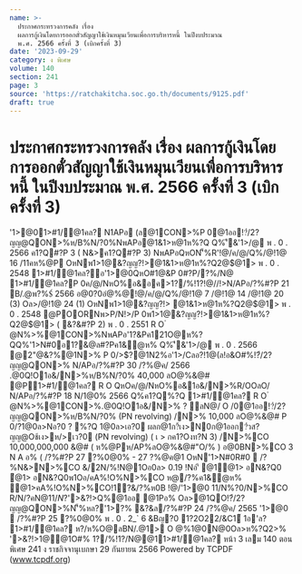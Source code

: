 ```yaml
---
name: >-
  ประกาศกระทรวงการคลัง เรื่อง
  ผลการกู้เงินโดยการออกตั๋วสัญญาใช้เงินหมุนเวียนเพื่อการบริหารหนี้ ในปีงบประมาณ
  พ.ศ. 2566 ครั้งที่ 3 (เบิกครั้งที่ 3)
date: '2023-09-29'
category: ง พิเศษ
volume: 140
section: 241
page: 3
source: 'https://ratchakitcha.soc.go.th/documents/9125.pdf'
draft: true
---
```


# ประกาศกระทรวงการคลัง เรื่อง ผลการกู้เงินโดยการออกตั๋วสัญญาใช้เงินหมุนเวียนเพื่อการบริหารหนี้ ในปีงบประมาณ พ.ศ. 2566 ครั้งที่ 3 (เบิกครั้งที่ 3)

'1>@01>#1/@1คล? N1APอ (ล@1CON>%P 0@1ออ!?๋/2?ญญ@QON>%ห/B%N/?0%NพAPอ@1&1>ห@1ห%?Q Q%'ี&'1>/@ พ . 0 . 2566 ค1?Q#?P 3 ( N&>ค1?Q#?P 3) NพAPอQหON'็%R'!@/ค/@/Q%/@!1@ 16 /11คห%@P OหNพ1>1@&?ญญ?!>@1&1>ห@1ห%?Q2@$@1> พ . 0 . 2548 1>#1/@1คล?อ'1>@0QหO#1@&P 0#?P/?%/N@ 1>#1/@1คล?P 0ค/@/NหO%อ&อค>1?/%!1?!@//!>N/APอ/?%#?P 21 B/.@พ?%$์ 2566 อ@0?0อํ@%@!@/ค/@/Q%/@!1@ 7 /@!1@ 14 /@!1@ 20 (3) Oล>/@!1@ 24 (1) OหNพ1>1@&?ญญ?!> @1&1>ห@1ห%?Q2@$@1> พ . 0 . 2548 @POORNพ>P/N!>/P 0พ1>1@&?ญญ?!>@1&1>ห@1ห%?Q2@$@1> ( &?&#?P 2) พ . 0 . 2551 R O ํ @N%>%@1CON>%NพAPอ'1?&Pค121O@ห%?QQ%'1>N#0อ1?&@ล#?Pค1&ํ@ห% Q%'ี&'1>/@ พ . 0 . 2566 @2"@&?%@1N>% P 0/>$?@1N2%อ'1>/Cลอ?!1@(ล!อ&O#%!?๋/2?ญญ@QON>% N/APอ/?%#?P 30 /?%@ค/ 2566 .@0Q!O1อ&/N>%ห/B%N/?0% 40,000 ลO@%&@# @P1>#1/@1คล? R O QหOค/@/NหO%อ&1อ&/N>%R/OOลO/ N/APอ/?%#?P 18 N/1@0% 2566 Q%ค1?Q%?Q 1>#1/@1คล? R O ํ @N%>%@1CON>%.@0Q!O1อ&/N>% ? ลN@/ O /0@1ออ!?๋/2?ญญ@QON>%ห/B%N/?0% (PN revolving) /N>% 10,000 ลO@%&@# P 0/?1@0ล>Nอ?0 ? %?Q 1@0ล>เอ?0 ผลก@1ก?้เง>N0ก@1ออก?๋วส?ญญ@Oช้เง>ห/>เว?0 (PN revolving) ( เ > กค1?Oงท?N 3) /N>%CO 10,000,000,000 &@# ( ห%@Pห/AP%ลO@%&@#"O/% ) อ@0BN>%CO 3 N A อ% ( /?%#?P 27 ?%0@0% - 27 $?%/@ค/ 2566) @1N&>N>%CO N&>N>%CO#?Qํ@%/%Q%/?%#?P 27 ?%0@0% 2566 อ?!1@ อN&?Q0 อ?!1@ อN&?Q0อO@อ>1>0>2?Q%!ล@ 1BN#พ1>0> 3 N A อ% ( BIBOR 3M ) !@/'1>@0$%@ค@1 OหN'1>N#0R#0  /?%N&>N>%CO &/2N/%!N@1Oอ0ล> 0.19 !Nอ'ี @1ํ@1> อN&?Q0 ํ@1> อN&?Q0พ1Oอ/คA%!O%N>%CO ห@/?%ค1&ํ@ห% ํ@1>คA%!O%N>%CO!1?&/?%ห0B !@/'1>@0 $%@ค@1OหN'1>N#0R#0QหONลAPอ%R'ํ@1>คA%Q%/?%#ํ@@1"? R' @1คํ@%/ อN&?Q0QหO"Aอ/N@ ห%@P'ี/? 365 /?% %?&!@/ํ@%/%/?%#?PN> @Q%1> N01อห%@P2!@ค์QหO'ั #>Q คN@$11/N%?0/N>%CO R/N/?คN@$11/N%?0/Oล>คN@QON@0Q N @1 ํ @N%>%@1อAP% #?PN?P0/Oอ N'็%R'!@/'1>@01>#1/@1คล? N1APอ หล?N์Oล>/>$?'>&?!>Q%@1ออ @1Pอ% Oล>@1QO!?๋/2?ญญ@QON>%N'็%หล?'1>?% &?&ล/?%#?P 24 /?%@ค/ 2565 '1>@0  /?%#?P 25 ?%0@0% พ . 0 . 2_` 6 &Bญ?0 1?2O22/&C1์ 1อ'ล? 1>#1/@1คล? ห?/ห%O@ลBN/.@1> O @%1@0N@0Oล>ห%?Q2>% '>&?!>1@@1O#% 1?/%!1?/N@@11>#1/@1คล? หน้า 3 เลม 140 ตอนพิเศษ 241 ง ราชกิจจานุเบกษา 29 กันยายน 2566 Powered by TCPDF (www.tcpdf.org)
